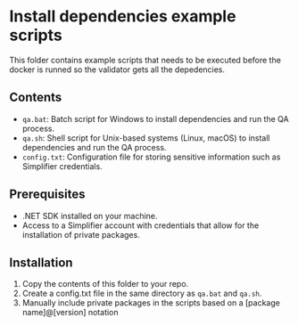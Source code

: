 # Install dependencies example scripts

This folder contains example scripts that needs to be executed before the docker is runned so the validator gets all the depedencies.

## Contents

- `qa.bat`: Batch script for Windows to install dependencies and run the QA process.
- `qa.sh`: Shell script for Unix-based systems (Linux, macOS) to install dependencies and run the QA process.
- `config.txt`: Configuration file for storing sensitive information such as Simplifier credentials.

## Prerequisites

- .NET SDK installed on your machine.
- Access to a Simplifier account with credentials that allow for the installation of private packages.

## Installation

1. Copy the contents of this folder to your repo.
2. Create a config.txt file in the same directory as `qa.bat` and `qa.sh`.
3. Manually include private packages in the scripts based on a [package name]@[version] notation